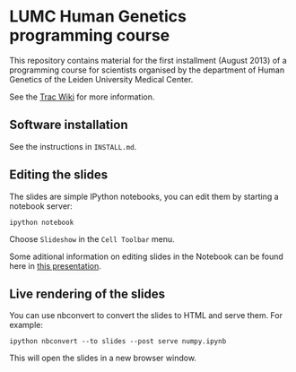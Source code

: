 LUMC Human Genetics programming course
======================================

This repository contains material for the first installment (August 2013) of
a programming course for scientists organised by the department of Human
Genetics of the Leiden University Medical Center.

See the [Trac Wiki](https://humgenprojects.lumc.nl/trac/programming-course)
for more information.


Software installation
---------------------

See the instructions in `INSTALL.md`.


Editing the slides
------------------

The slides are simple IPython notebooks, you can edit them by starting a
notebook server:

    ipython notebook

Choose `Slideshow` in the `Cell Toolbar` menu.

Some aditional information on editing slides in the Notebook can be found
here in [this presentation](http://www.slideviper.oquanta.info/tutorial/slideshow_tutorial_slides.html).


Live rendering of the slides
----------------------------

You can use nbconvert to convert the slides to HTML and serve them. For
example:

    ipython nbconvert --to slides --post serve numpy.ipynb

This will open the slides in a new browser window.
